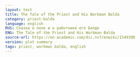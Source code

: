 ```yaml
---
layout: text
title: The Tale of the Priest and His Workman Balda
category: priest-balda
language: english
RUS: Сказка о попе и о работнике его Балде
ENG: The Tale of the Priest and His Workman Balda
source-url: https://en-academic.com/dic.nsf/enwiki/1549390
version: plot summary
tags: priest, workman balda, english
---
```


